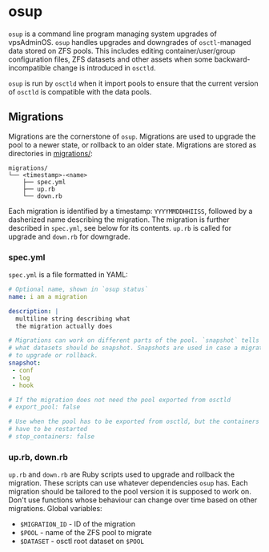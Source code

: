 osup
====

`osup` is a command line program managing system upgrades of vpsAdminOS. `osup`
handles upgrades and downgrades of `osctl`-managed data stored on ZFS pools.
This includes editing container/user/group configuration files, ZFS datasets
and other assets when some backward-incompatible change is introduced in
`osctld`.

`osup` is run by `osctld` when it import pools to ensure that the current
version of `osctld` is compatible with the data pools.

## Migrations
Migrations are the cornerstone of `osup`. Migrations are used to upgrade
the pool to a newer state, or rollback to an older state. Migrations are stored
as directories in [migrations/](migrations/):

    migrations/
    └── <timestamp>-<name>
        ├── spec.yml
        ├── up.rb
        └── down.rb

Each migration is identified by a timestamp: `YYYYMMDDHHIISS`, followed by
a dasherized name describing the migration. The migration is further described
in `spec.yml`, see below for its contents. `up.rb` is called for upgrade
and `down.rb` for downgrade.

### spec.yml
`spec.yml` is a file formatted in YAML:

```yaml
# Optional name, shown in `osup status`
name: i am a migration

description: |
  multiline string describing what
  the migration actually does

# Migrations can work on different parts of the pool. `snapshot` tells `osup`
# what datasets should be snapshot. Snapshots are used in case a migration fails
# to upgrade or rollback.
snapshot:
 - conf
 - log
 - hook

# If the migration does not need the pool exported from osctld
# export_pool: false

# Use when the pool has to be exported from osctld, but the containers do not
# have to be restarted
# stop_containers: false
```

### up.rb, down.rb
`up.rb` and `down.rb` are Ruby scripts used to upgrade and rollback the
migration. These scripts can use whatever dependencies `osup` has. Each
migration should be tailored to the pool version it is supposed to work on.
Don't use functions whose behaviour can change over time based on other
migrations. Global variables:

 - `$MIGRATION_ID` - ID of the migration
 - `$POOL` - name of the ZFS pool to migrate
 - `$DATASET` - osctl root dataset on `$POOL`

